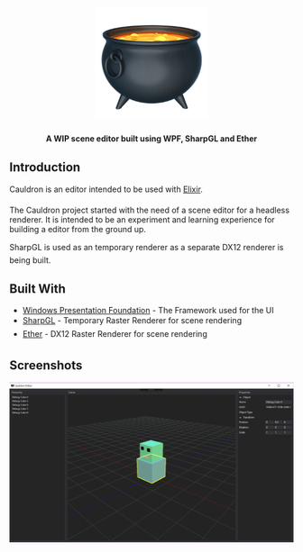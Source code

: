 <h1 align="center">
  <br>
  <img src="https://github.com/DarkDestry/Cauldron/blob/master/Cauldron/Cauldron.png" alt="Cauldron-Logo" width="200">
  <br>
</h1>
<h4 align="center">A WIP scene editor built using WPF, SharpGL and Ether</h4>


## Introduction

Cauldron is an editor intended to be used with [Elixir](https://github.com/Eclmist/Elixir). 

The Cauldron project started with the need of a scene editor for a headless renderer. It is intended to be an experiment and learning experience for building a editor from the ground up. 

SharpGL is used as an temporary renderer as a separate DX12 renderer is being built.

## Built With

* [Windows Presentation Foundation](https://docs.microsoft.com/en-us/dotnet/framework/wpf/) - The Framework used for the UI
* [SharpGL](https://github.com/dwmkerr/sharpgl/wiki) - Temporary Raster Renderer for scene rendering
* [Ether](https://github.com/Eclmist/Ether) - DX12 Raster Renderer for scene rendering

## Screenshots

<p align="center">
  <img src="https://raw.githubusercontent.com/DarkDestry/Cauldron/master/Cauldron/Screenshot.png" width=700>
</p>